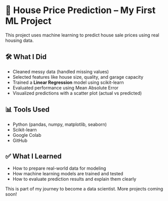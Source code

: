 # 🧠 House Price Prediction – My First ML Project

This project uses machine learning to predict house sale prices using real housing data.

## 🛠 What I Did

- Cleaned messy data (handled missing values)
- Selected features like house size, quality, and garage capacity
- Trained a **Linear Regression** model using scikit-learn
- Evaluated performance using Mean Absolute Error
- Visualized predictions with a scatter plot (actual vs predicted)

## 📊 Tools Used

- Python (pandas, numpy, matplotlib, seaborn)
- Scikit-learn
- Google Colab
- GitHub

## ✅ What I Learned

- How to prepare real-world data for modeling
- How machine learning models are trained and tested
- How to evaluate prediction results and explain them clearly

This is part of my journey to become a data scientist. More projects coming soon!

